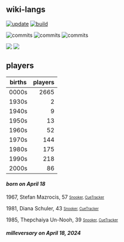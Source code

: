 ## wiki-langs
[![update](https://github.com/dreamerminsk/wiki-langs/actions/workflows/update-tables.yml/badge.svg)](https://github.com/dreamerminsk/wiki-langs/actions/workflows/update-tables.yml)
[![build](https://github.com/dreamerminsk/wiki-langs/actions/workflows/build.yml/badge.svg)](https://github.com/dreamerminsk/wiki-langs/actions/workflows/build.yml)

![commits](https://img.shields.io/github/commit-activity/y/dreamerminsk/wiki-langs)
![commits](https://img.shields.io/github/commit-activity/m/dreamerminsk/wiki-langs)
![commits](https://img.shields.io/github/commit-activity/w/dreamerminsk/wiki-langs)

![](https://img.shields.io/github/languages/code-size/dreamerminsk/wiki-langs)
![](https://img.shields.io/github/repo-size/dreamerminsk/wiki-langs)

## players
| births | players |
| :----: | ------: |
| 0000s | 2665 |
| 1930s | 2 |
| 1940s | 9 |
| 1950s | 13 |
| 1960s | 52 |
| 1970s | 144 |
| 1980s | 175 |
| 1990s | 218 |
| 2000s | 86 |

#### ***born on April 18***
1967, Stefan Mazrocis, 57 <sub><sup>[Snooker](http://www.snooker.org/res/index.asp?player=492), [CueTracker](http://cuetracker.net/Players/stefan-mazrocis/)</sup></sub>

1981, Diana Schuler, 43 <sub><sup>[Snooker](http://www.snooker.org/res/index.asp?player=259), [CueTracker](http://cuetracker.net/Players/diana-schuler/)</sup></sub>

1985, Thepchaiya Un-Nooh, 39 <sub><sup>[Snooker](http://www.snooker.org/res/index.asp?player=217), [CueTracker](http://cuetracker.net/Players/thepchaiya-un-nooh/)</sup></sub>


#### ***milleversary on April 18, 2024***



